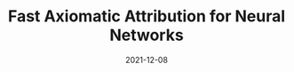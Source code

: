 ---
title: "Fast Axiomatic Attribution for Neural Networks"
collection: publications
permalink: /publication/2021-fast-axiomatic-attribution
date: 2021-12-08
venue: "NeurIPS"
authors: "R. Hesse, S. Schaub-Meyer, S. Roth"
uri: 
project: https://visinf.github.io/fast-axiomatic-attribution/
bibtex:
arxiv:
openpdf: https://papers.nips.cc/paper/2021/file/a284df1155ec3e67286080500df36a9a-Paper.pdf
supp: https://openreview.net/attachment?id=16Pv9PFDJB8&name=supplementary_material
teaser: images/2021_fast_axiomatic_attribution.png
videoresults: 
videotalk: https://www.youtube.com/watch?v=AHkeeyoNGp8
code: https://github.com/visinf/fast-axiomatic-attribution
---